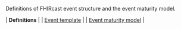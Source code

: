 Definitions of FHIRcast event structure and the event maturity model.

| **Definitions** |
| [Event template](3-1-1-template.html) |
| [Event maturity model](3-1-2-eventmaturitymodel.html) |
